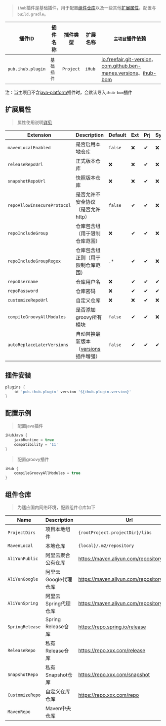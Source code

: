 > `ihub`插件是基础插件，用于配置[组件仓库](/iHub?id=组件仓库)以及一些其他[扩展属性](/iHub?id=扩展属性)，配置与`build.gradle`。

| 插件ID | 插件名称 | 插件类型 | 扩展名称 | `主项目`插件依赖 |
|-------|---------|--------|---------|--------|
| `pub.ihub.plugin` | `基础插件` | `Project` | `iHub` | [io.freefair.git-version](https://plugins.gradle.org/plugin/io.freefair.git-version)、[com.github.ben-manes.versions](https://plugins.gradle.org/plugin/com.github.ben-manes.versions)、[ihub-bom](iHubBom) |

注：当主项目不含[java-platform](https://docs.gradle.org/current/userguide/java_platform_plugin.html)插件时，会默认导入`ihub-bom`插件

## 扩展属性

> 属性使用说明[详见](/explanation?id=属性配置说明)

| Extension | Description | Default | Ext | Prj | Sys | Env |
| --------- | ----------- | ------- | --- | ------- | ------ | --- |
| `mavenLocalEnabled` | 是否启用本地仓库 | `false` | ❌ | ✔ | ❌ | ❌ |
| `releaseRepoUrl` | 正式版本仓库 | ❌ | ❌ | ✔ | ❌ | ❌ |
| `snapshotRepoUrl` | 快照版本仓库 | ❌ | ❌ | ✔ | ❌ | ❌ |
| `repoAllowInsecureProtocol` | 是否允许不安全协议（是否允许http） | `false` | ✔ | ✔ | ❌ | ❌ |
| `repoIncludeGroup` | 仓库包含组（用于限制仓库范围） | ❌ | ✔ | ✔ | ❌ | ❌ |
| `repoIncludeGroupRegex` | 仓库包含组正则（用于限制仓库范围） | `.*` | ✔ | ✔ | ❌ | ❌ |
| `repoUsername` | 仓库用户名 | ❌ | ✔ | ✔ | ✔ | ✔ |
| `repoPassword` | 仓库密码 | ❌ | ✔ | ✔ | ✔ | ✔ |
| `customizeRepoUrl` | 自定义仓库 | ❌ | ❌ | ✔ | ❌ | ❌ |
| `compileGroovyAllModules` | 是否添加groovy所有模块 | `false` | ✔ | ✔ | ❌ | ❌ |
| `autoReplaceLaterVersions` | 自动替换最新版本（[versions](https://plugins.gradle.org/plugin/com.github.ben-manes.versions)插件增强） | `false` | ✔ | ✔ | ✔ | ❌ |

## 插件安装

```groovy
plugins {
    id 'pub.ihub.plugin' version '${ihub.plugin.version}'
}
```

## 配置示例

> 配置java插件

```groovy
iHubJava {
    jaxbRuntime = true
    compatibility = '11'
}
```

> 配置groovy插件

```groovy
iHub {
    compileGroovyAllModules = true
}
```

## 组件仓库

> 为适应国内网络环境，配置组件仓库如下

| Name | Description | Url |
| ---- | ----------- | --- |
| `ProjectDirs` | 项目本地组件 | `{rootProject.projectDir}/libs` |
| `MavenLocal` | 本地仓库 | `{local}/.m2/repository` |
| `AliYunPublic` | 阿里云聚合公有仓库 | https://maven.aliyun.com/repository/public |
| `AliYunGoogle` | 阿里云Google代理仓库 | https://maven.aliyun.com/repository/google |
| `AliYunSpring` | 阿里云Spring代理仓库 | https://maven.aliyun.com/repository/spring |
| `SpringRelease` | Spring Release仓库 | https://repo.spring.io/release |
| `ReleaseRepo` | 私有Release仓库 | https://repo.xxx.com/release |
| `SnapshotRepo` | 私有Snapshot仓库 | https://repo.xxx.com/snapshot |
| `CustomizeRepo` | 自定义仓库仓库 | https://repo.xxx.com/repo |
| `MavenRepo` | Maven中央仓库 |  |